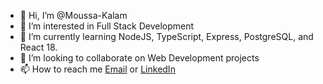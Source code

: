 - 👋 Hi, I’m @Moussa-Kalam
- 👀 I’m interested in Full Stack Development
- 🌱 I’m currently learning NodeJS, TypeScript, Express, PostgreSQL, and React 18.
- 💞️ I’m looking to collaborate on Web Development projects
- 📫 How to reach me [Email](m.amzat@alustudent.com) or [LinkedIn](https://www.linkedin.com/in/moussakalamamzat)

<!---
Moussa-Kalam/Moussa-Kalam is a ✨ special ✨ repository because its `README.md` (this file) appears on your GitHub profile.
You can click the Preview link to take a look at your changes.
--->
